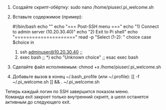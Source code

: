 
1. Создайте скрипт-обёртку:
   sudo nano /home/piuser/.pi_welcome.sh

2. Вставьте содержимое (пример):

   #!/bin/bash
   echo ""
   echo "=== Post-SSH menu ==="
   echo "1) Connect to admin server (10.20.30.40)"
   echo "2) Exit to Pi shell"
   echo "====================="
   read -p "Select (1-2): " choice
   case $choice in
     1) ssh adminuser@10.20.30.40 ;;
     2) exec bash ;;
     *) echo "Unknown choice" ;;
   esac
   exec bash

3. Сделайте файл исполняемым:
   chmod +x /home/piuser/.pi_welcome.sh

4. Добавьте вызов в конец ~/.bash_profile (или ~/.profile):
   [[ -f ~/.pi_welcome.sh ]] && . ~/.pi_welcome.sh

Теперь каждый логин по SSH завершится показом меню.  
Команда exit закроет только внутренний скрипт, а шелл останется активным до следующего exit.

